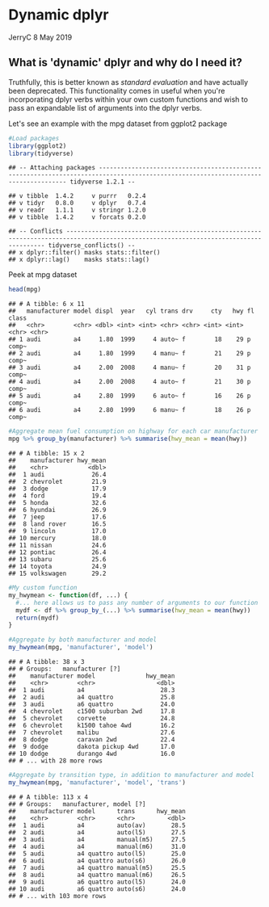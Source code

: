 Dynamic dplyr
================
JerryC
8 May 2019

What is 'dynamic' dplyr and why do I need it?
---------------------------------------------

Truthfully, this is better known as *standard evaluation* and have actually been deprecated. This functionality comes in useful when you're incorporating dplyr verbs within your own custom functions and wish to pass an expandable list of arguments into the dplyr verbs.

Let's see an example with the mpg dataset from ggplot2 package

``` r
#Load packages
library(ggplot2)
library(tidyverse)
```

    ## -- Attaching packages ----------------------------------------------------------------------------------------------------------------------------------- tidyverse 1.2.1 --

    ## v tibble  1.4.2     v purrr   0.2.4
    ## v tidyr   0.8.0     v dplyr   0.7.4
    ## v readr   1.1.1     v stringr 1.2.0
    ## v tibble  1.4.2     v forcats 0.2.0

    ## -- Conflicts -------------------------------------------------------------------------------------------------------------------------------------- tidyverse_conflicts() --
    ## x dplyr::filter() masks stats::filter()
    ## x dplyr::lag()    masks stats::lag()

Peek at mpg dataset

``` r
head(mpg)
```

    ## # A tibble: 6 x 11
    ##   manufacturer model displ  year   cyl trans drv     cty   hwy fl    class
    ##   <chr>        <chr> <dbl> <int> <int> <chr> <chr> <int> <int> <chr> <chr>
    ## 1 audi         a4     1.80  1999     4 auto~ f        18    29 p     comp~
    ## 2 audi         a4     1.80  1999     4 manu~ f        21    29 p     comp~
    ## 3 audi         a4     2.00  2008     4 manu~ f        20    31 p     comp~
    ## 4 audi         a4     2.00  2008     4 auto~ f        21    30 p     comp~
    ## 5 audi         a4     2.80  1999     6 auto~ f        16    26 p     comp~
    ## 6 audi         a4     2.80  1999     6 manu~ f        18    26 p     comp~

``` r
#Aggregate mean fuel consumption on highway for each car manufacturer
mpg %>% group_by(manufacturer) %>% summarise(hwy_mean = mean(hwy))
```

    ## # A tibble: 15 x 2
    ##    manufacturer hwy_mean
    ##    <chr>           <dbl>
    ##  1 audi             26.4
    ##  2 chevrolet        21.9
    ##  3 dodge            17.9
    ##  4 ford             19.4
    ##  5 honda            32.6
    ##  6 hyundai          26.9
    ##  7 jeep             17.6
    ##  8 land rover       16.5
    ##  9 lincoln          17.0
    ## 10 mercury          18.0
    ## 11 nissan           24.6
    ## 12 pontiac          26.4
    ## 13 subaru           25.6
    ## 14 toyota           24.9
    ## 15 volkswagen       29.2

``` r
#My custom function
my_hwymean <- function(df, ...) {
  #... here allows us to pass any number of arguments to our function
  mydf <- df %>% group_by_(...) %>% summarise(hwy_mean = mean(hwy))
  return(mydf)
}

#Aggregate by both manufacturer and model
my_hwymean(mpg, 'manufacturer', 'model')
```

    ## # A tibble: 38 x 3
    ## # Groups:   manufacturer [?]
    ##    manufacturer model              hwy_mean
    ##    <chr>        <chr>                 <dbl>
    ##  1 audi         a4                     28.3
    ##  2 audi         a4 quattro             25.8
    ##  3 audi         a6 quattro             24.0
    ##  4 chevrolet    c1500 suburban 2wd     17.8
    ##  5 chevrolet    corvette               24.8
    ##  6 chevrolet    k1500 tahoe 4wd        16.2
    ##  7 chevrolet    malibu                 27.6
    ##  8 dodge        caravan 2wd            22.4
    ##  9 dodge        dakota pickup 4wd      17.0
    ## 10 dodge        durango 4wd            16.0
    ## # ... with 28 more rows

``` r
#Aggregate by transition type, in addition to manufacturer and model
my_hwymean(mpg, 'manufacturer', 'model', 'trans')
```

    ## # A tibble: 113 x 4
    ## # Groups:   manufacturer, model [?]
    ##    manufacturer model      trans      hwy_mean
    ##    <chr>        <chr>      <chr>         <dbl>
    ##  1 audi         a4         auto(av)       28.5
    ##  2 audi         a4         auto(l5)       27.5
    ##  3 audi         a4         manual(m5)     27.5
    ##  4 audi         a4         manual(m6)     31.0
    ##  5 audi         a4 quattro auto(l5)       25.0
    ##  6 audi         a4 quattro auto(s6)       26.0
    ##  7 audi         a4 quattro manual(m5)     25.5
    ##  8 audi         a4 quattro manual(m6)     26.5
    ##  9 audi         a6 quattro auto(l5)       24.0
    ## 10 audi         a6 quattro auto(s6)       24.0
    ## # ... with 103 more rows
